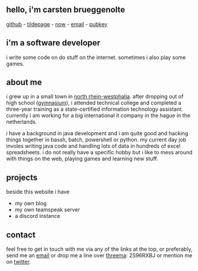 ## hello, i'm carsten brueggenolte

[github] - [tildepage] -  [now] - [email] - [pubkey]

[github]: https://github.com/cblte
[tildepage]: https://tildeverse.org
[now]: now
[email]: mailto:mail@cbrueggenolte.de
[pubkey]: mail-cbrueggenolte-de.asc


## i'm a software developer

i write some code on do stuff on the internet. sometimes i also play some games.

## about me

i grew up in a small town in [north rhein-westphalia]. 
after dropping out of high school ([gymnasium]), i attended technical college and completed a three-year training as a state-certified information technology assistant. currently i am working for a big international it company in the hague in the netherlands. 

i have a background in java development and i am quite good and hacking things together in bassh, batch, powershell or python. my current day job involes writing java code and handling lots of data in hundreds of excel spreadsheets. i do not really have a specific hobby but i like to mess around with things on the web, playing games and learning new stuff. 

## projects

beside this website i have 
- my own blog
- my own teamspeak server
- a discord instance 

## contact

feel free to get in touch with me via any of the links at the top, or preferably, send me an [email] or drop me a line over [threema]: 2S96RXBJ or mention me on [twitter].


[north rhein-westphalia]: https://en.wikipedia.org/wiki/north_rhine-westphalia
[gymnasium]: https://en.wikipedia.org/wiki/Gymnasium_(school)
[email]: mailto:mail@cbrueggenolte.de
[threema]: https://threema.id/2S96RXBJ
[twitter]: https://twitter.com/cblte

